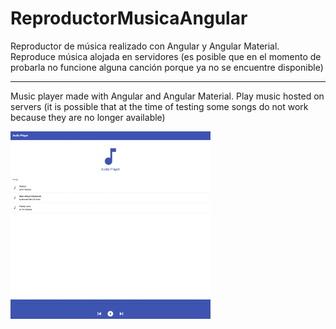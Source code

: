 # ReproductorMusicaAngular

Reproductor de música realizado con Angular y Angular Material. 
Reproduce música alojada en servidores (es posible que en el momento de probarla no funcione alguna canción porque ya no se encuentre disponible)

-------------------------------

Music player made with Angular and Angular Material.
Play music hosted on servers (it is possible that at the time of testing some songs do not work because they are no longer available)

<img width="320px" src="https://github.com/EMLCoding/ReproductorMusicaOnline/blob/master/images/main_screen.png" />


